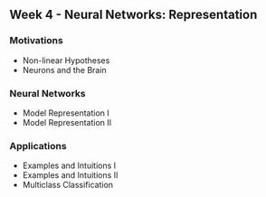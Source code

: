 ## Week 4 - Neural Networks: Representation

### Motivations
- Non-linear Hypotheses
- Neurons and the Brain

### Neural Networks
- Model Representation I
- Model Representation II

### Applications
- Examples and Intuitions I
- Examples and Intuitions II
- Multiclass Classification
